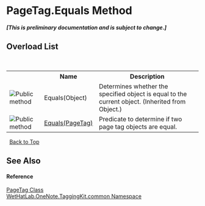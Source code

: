 # PageTag.Equals Method 
 _**\[This is preliminary documentation and is subject to change.\]**_


## Overload List
&nbsp;<table><tr><th></th><th>Name</th><th>Description</th></tr><tr><td>![Public method](media/pubmethod.gif "Public method")</td><td>Equals(Object)</td><td>
Determines whether the specified object is equal to the current object.
 (Inherited from Object.)</td></tr><tr><td>![Public method](media/pubmethod.gif "Public method")</td><td><a href="715d944f-257f-1ede-9ee7-4bd6073e23df.md">Equals(PageTag)</a></td><td>
Predicate to determine if two page tag objects are equal.</td></tr></table>&nbsp;
<a href="#pagetag.equals-method">Back to Top</a>

## See Also


#### Reference
<a href="81c6e496-d51e-9c76-3ed6-ab5e11c9381c.md">PageTag Class</a><br /><a href="bcdbab9c-63d1-48a4-6937-af53fb8d9a55.md">WetHatLab.OneNote.TaggingKit.common Namespace</a><br />